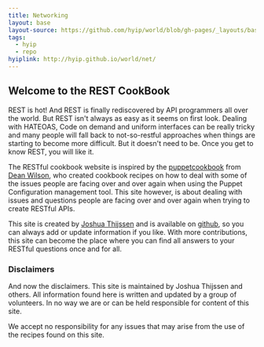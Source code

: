 ```yaml
---
title: Networking
layout: base
layout-source: https://github.com/hyip/world/blob/gh-pages/_layouts/base.html
tags:
  - hyip
  - repo
hyiplink: http://hyip.github.io/world/net/
---
```

<h2 id='welcome_to_the_rest_cookbook'>Welcome to the REST CookBook</h2>

<p>REST is hot! And REST is finally rediscovered by API programmers all over the world. But REST isn't always as easy
    as it seems on first look. Dealing with HATEOAS, Code on demand and uniform interfaces can be really tricky and many
    people will fall back to not-so-restful approaches when things are starting to become more difficult. But it doesn't
    need to be. Once you get to know REST, you will like it.</p>

<p>The RESTful cookbook website is inspired by the <a href="http://www.puppetcookbook.com">puppetcookbook</a> from
    <a href="http://unixdaemon.net">Dean Wilson</a>, who created cookbook recipes on how to deal with some of the
    issues people are facing over and over again when using the Puppet Configuration management tool. This site however,
    is about dealing with issues and questions people are facing over and over again when trying to create RESTful APIs.</p>

<p>This site is created by <a href="https://adayinthelifeof.nl">Joshua Thijssen</a> and is available on
    <a href="http://github.com/restcookbook/restcookbook">github</a>, so you can always add or update information if you
    like. With more contributions, this site can become the place where you can find all answers to your RESTful questions
    once and for all.</p>

<h3 id='disclaimers'>Disclaimers</h3>

<p>And now the disclaimers. This site is maintained by Joshua Thijssen and others. All information found here is
    written and updated by a group of volunteers. In no way we are or can be held responsible for content of this
    site.</p>

<p>We accept no responsibility for any issues that may arise from the use of the recipes found on this site.</p>
